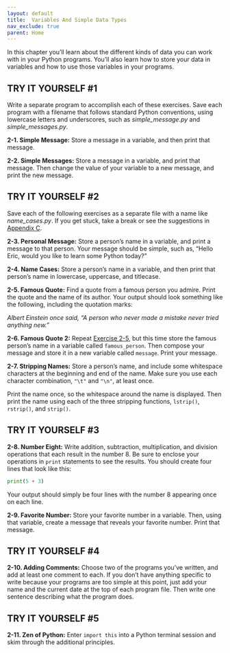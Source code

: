 ```yaml
---
layout: default
title:  Variables And Simple Data Types
nav_exclude: true
parent: Home
---
```


In this chapter you’ll learn about the different kinds of data you can
work with in your Python programs. You’ll also learn how to store your
data in variables and how to use those variables in your programs.

## TRY IT YOURSELF #1

Write a separate program to accomplish each of these exercises. Save
each program with a filename that follows standard Python conventions,
using lowercase letters and underscores, such as *simple_message.py* and
*simple_messages.py*.

<span id="ch2exe1"></span>**2-1. Simple Message:** Store a message in a
variable, and then print that message.

<span id="ch2exe2"></span>**2-2. Simple Messages:** Store a message in a
variable, and print that message. Then change the value of your variable
to a new message, and print the new message.

## TRY IT YOURSELF #2

Save each of the following exercises as a separate file with a name like
*name_cases.py*. If you get stuck, take a break or see the suggestions
in [Appendix C](/appendix_c/index.md).

<span id="ch2exe3"></span>**2-3. Personal Message:** Store a person&rsquo;s
name in a variable, and print a message to that person. Your message
should be simple, such as, &ldquo;Hello Eric, would you like to learn some
Python today?&rdquo;

<span id="ch2exe4"></span>**2-4. Name Cases:** Store a person&rsquo;s name in
a variable, and then print that person&rsquo;s name in lowercase, uppercase,
and titlecase.

<span id="ch2exe5"></span>**2-5. Famous Quote:** Find a quote from a
famous person you admire. Print the quote and the name of its author.
Your output should look something like the following, including the
quotation marks:

*Albert Einstein once said, &ldquo;A person who never made a mistake never
tried anything new.&rdquo;*

<span id="ch2exe6"></span>**2-6. Famous Quote 2:** Repeat [Exercise
2-5](#ch2exe5), but this time store the famous person&rsquo;s name in
a variable called `famous_person`. Then compose your message and store
it in a new variable called `message`. Print your message.

<span id="ch2exe7"></span>**2-7. Stripping Names:** Store a person&rsquo;s
name, and include some whitespace characters at the beginning and end of
the name. Make sure you use each character combination, `"\t"` and
`"\n"`, at least once.

Print the name once, so the whitespace around the name is displayed.
Then print the name using each of the three stripping functions,
`lstrip()`, `rstrip()`, and `strip()`.



<span id="page_33"></span>
## TRY IT YOURSELF #3

<span id="ch2exe8"></span>**2-8. Number Eight:** Write addition,
subtraction, multiplication, and division operations that each result in
the number 8. Be sure to enclose your operations in `print` statements
to see the results. You should create four lines that look like this:

``` python
print(5 + 3)
```

Your output should simply be four lines with the number 8 appearing once
on each line.

<span id="ch2exe9"></span>**2-9. Favorite Number:** Store your favorite
number in a variable. Then, using that variable, create a message that
reveals your favorite number. Print that message.

## TRY IT YOURSELF #4

<span id="ch2exe10"></span>**2-10. Adding Comments:** Choose two of the
programs you&rsquo;ve written, and add at least one comment to each. If you
don&rsquo;t have anything specific to write because your programs are too
simple at this point, just add your name and the current date at the top
of each program file. Then write one sentence describing what the
program does.

## TRY IT YOURSELF #5

<span id="ch2exe11"></span>**2-11. Zen of Python:** Enter `import this`
into a Python terminal session and skim through the additional
principles.

